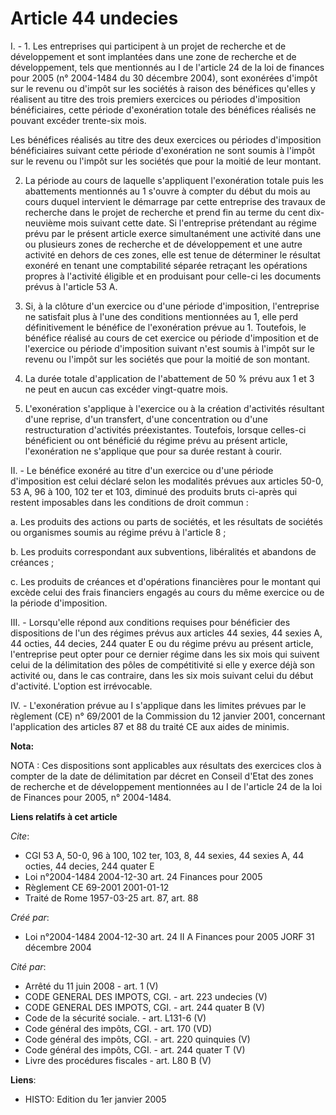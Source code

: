 # Article 44 undecies

I. - 1. Les entreprises qui participent à un projet de recherche et de développement et sont implantées dans une zone de
recherche et de développement, tels que mentionnés au I de l'article 24 de la loi de finances pour 2005 (n° 2004-1484 du 30
décembre 2004), sont exonérées d'impôt sur le revenu ou d'impôt sur les sociétés à raison des bénéfices qu'elles y réalisent
au titre des trois premiers exercices ou périodes d'imposition bénéficiaires, cette période d'exonération totale des
bénéfices réalisés ne pouvant excéder trente-six mois.

Les bénéfices réalisés au titre des deux exercices ou périodes d'imposition bénéficiaires suivant cette période d'exonération
ne sont soumis à l'impôt sur le revenu ou l'impôt sur les sociétés que pour la moitié de leur montant.

2. La période au cours de laquelle s'appliquent l'exonération totale puis les abattements mentionnés au 1 s'ouvre à compter
du début du mois au cours duquel intervient le démarrage par cette entreprise des travaux de recherche dans le projet de
recherche et prend fin au terme du cent dix-neuvième mois suivant cette date. Si l'entreprise prétendant au régime prévu par
le présent article exerce simultanément une activité dans une ou plusieurs zones de recherche et de développement et une
autre activité en dehors de ces zones, elle est tenue de déterminer le résultat exonéré en tenant une comptabilité séparée
retraçant les opérations propres à l'activité éligible et en produisant pour celle-ci les documents prévus à l'article 53 A.

3. Si, à la clôture d'un exercice ou d'une période d'imposition, l'entreprise ne satisfait plus à l'une des conditions
mentionnées au 1, elle perd définitivement le bénéfice de l'exonération prévue au 1. Toutefois, le bénéfice réalisé au cours
de cet exercice ou période d'imposition et de l'exercice ou période d'imposition suivant n'est soumis à l'impôt sur le revenu
ou l'impôt sur les sociétés que pour la moitié de son montant.

4. La durée totale d'application de l'abattement de 50 % prévu aux 1 et 3 ne peut en aucun cas excéder vingt-quatre mois.

5. L'exonération s'applique à l'exercice ou à la création d'activités résultant d'une reprise, d'un transfert, d'une
concentration ou d'une restructuration d'activités préexistantes. Toutefois, lorsque celles-ci bénéficient ou ont bénéficié
du régime prévu au présent article, l'exonération ne s'applique que pour sa durée restant à courir.

II. - Le bénéfice exonéré au titre d'un exercice ou d'une période d'imposition est celui déclaré selon les modalités prévues
aux articles 50-0, 53 A, 96 à 100, 102 ter et 103, diminué des produits bruts ci-après qui restent imposables dans les
conditions de droit commun :

a. Les produits des actions ou parts de sociétés, et les résultats de sociétés ou organismes soumis au régime prévu à
l'article 8 ;

b. Les produits correspondant aux subventions, libéralités et abandons de créances ;

c. Les produits de créances et d'opérations financières pour le montant qui excède celui des frais financiers engagés au
cours du même exercice ou de la période d'imposition.

III. - Lorsqu'elle répond aux conditions requises pour bénéficier des dispositions de l'un des régimes prévus aux articles 44
sexies, 44 sexies A, 44 octies, 44 decies, 244 quater E ou du régime prévu au présent article, l'entreprise peut opter pour
ce dernier régime dans les six mois qui suivent celui de la délimitation des pôles de compétitivité si elle y exerce déjà son
activité ou, dans le cas contraire, dans les six mois suivant celui du début d'activité. L'option est irrévocable.

IV. - L'exonération prévue au I s'applique dans les limites prévues par le règlement (CE) n° 69/2001 de la Commission du 12
janvier 2001, concernant l'application des articles 87 et 88 du traité CE aux aides de minimis.

**Nota:**

NOTA : Ces dispositions sont applicables aux résultats des exercices clos à compter de la date de délimitation par décret en
Conseil d'Etat des zones de recherche et de développement mentionnées au I de l'article 24 de la loi de Finances pour 2005,
n° 2004-1484.

**Liens relatifs à cet article**

_Cite_:

  - CGI 53 A, 50-0, 96 à 100, 102 ter, 103, 8, 44 sexies, 44 sexies A, 44 octies, 44 decies, 244 quater E
  - Loi n°2004-1484 2004-12-30 art. 24 Finances pour 2005
  - Règlement CE 69-2001 2001-01-12
  - Traité de Rome 1957-03-25 art. 87, art. 88

_Créé par_:

  - Loi n°2004-1484 2004-12-30 art. 24 II A Finances pour 2005 JORF 31 décembre 2004

_Cité par_:

  - Arrêté du 11 juin 2008 - art. 1 (V)
  - CODE GENERAL DES IMPOTS, CGI. - art. 223 undecies (V)
  - CODE GENERAL DES IMPOTS, CGI. - art. 244 quater B (V)
  - Code de la sécurité sociale. - art. L131-6 (V)
  - Code général des impôts, CGI. - art. 170 (VD)
  - Code général des impôts, CGI. - art. 220 quinquies (V)
  - Code général des impôts, CGI. - art. 244 quater T (V)
  - Livre des procédures fiscales - art. L80 B (V)

**Liens**:

  - HISTO: Edition du 1er janvier 2005
